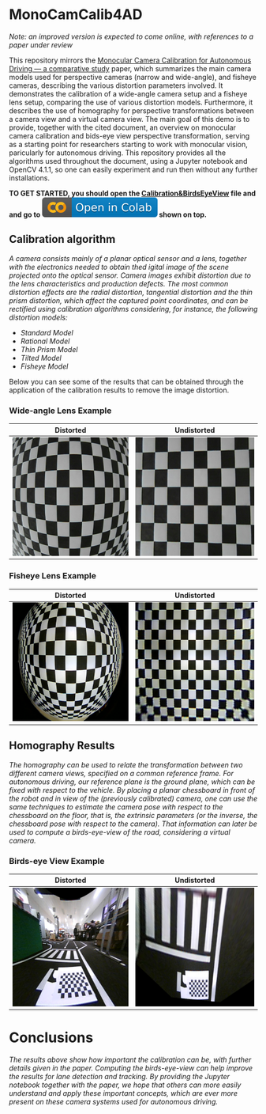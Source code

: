 # MonoCamCalib4AD
*Note: an improved version is expected to come online, with references to a paper under review*

This repository mirrors the [Monocular Camera Calibration for Autonomous Driving — a comparative study](https://ieeexplore.ieee.org/document/9096104) paper, which summarizes the main camera models used for perspective cameras (narrow and wide-angle), and fisheye cameras, describing the various distortion parameters involved. It demonstrates the  calibration of a wide-angle camera setup and a fisheye lens setup, comparing the use of various distortion models. Furthermore, it describes the use of homography for perspective transformations between a camera view and a virtual camera view. The main goal of this demo is to provide, together with the cited document, an overview on monocular camera calibration and bids-eye view perspective transformation, serving as a starting point for researchers starting to work with monocular vision, paricularly for autonomous driving.
This repository provides all the algorithms used throughout the document, using a Jupyter notebook and OpenCV 4.1.1, so one can easily experiment and run then without any further installations.

**TO GET STARTED, you should open the [Calibration&BirdsEyeView](https://github.com/ipleiria-robotics/MonoCamCalib4AD/blob/master/Calibration&BirdsEyeView.ipynb) file and and go to ![Colab Icon](colab-badge.svg) shown on top.**
     
## Calibration algorithm
*A camera consists mainly of a planar optical sensor and a lens, together with the electronics needed to obtain thed igital image of the scene projected onto the optical sensor. Camera images exhibit distortion due to the lens characteristics and production defects. The most common distortion effects are the radial distortion, tangential distortion and the thin prism distortion, which affect the captured point coordinates, and can be rectified using calibration algorithms considering, for instance, the following distortion models:*
 * *Standard Model*
 * *Rational Model*
 * *Thin Prism Model*
 * *Tilted Model*
 * *Fisheye Model*
 
Below you can see some of the results that can be obtained through the application of the calibration results to remove the image distortion. 

### Wide-angle Lens Example
Distorted             |  Undistorted
:-------------------------:|:-------------------------:
<img width="320" height="240" src="https://github.com/PedroMartins95/Calibration-BirdsEyeView4FisheyeLens/blob/master/1.7mm_original.png">|<img width="320" height="240" src="https://github.com/PedroMartins95/Calibration-BirdsEyeView4FisheyeLens/blob/master/1.7mm_undistorted.png">

### Fisheye Lens Example
Distorted             |  Undistorted
:-------------------------:|:-------------------------:
<img width="320" height="240" src="https://github.com/PedroMartins95/Calibration-BirdsEyeView4FisheyeLens/blob/master/distorted_img.png">|<img width="320" height="240" src="https://github.com/PedroMartins95/Calibration-BirdsEyeView4FisheyeLens/blob/master/undistorted_img.png">

## Homography Results
*The homography can be used to relate the transformation between two different camera views, specified on a common reference frame. For autonomous driving, our reference plane is the ground plane, which can be fixed with respect to the vehicle. By placing a planar chessboard in front of the robot and in view of the (previously calibrated) camera, one can use the same techniques to estimate the camera pose with respect to the chessboard on the floor, that is, the extrinsic parameters (or the inverse, the chessboard pose with respect to the camera). That information can later be used to compute a birds-eye-view of the road, considering a virtual camera.*

### Birds-eye View Example
Distorted             |  Undistorted
:-------------------------:|:-------------------------:
<img width="320" height="240" src="https://github.com/PedroMartins95/Calibration-BirdsEyeView4FisheyeLens/blob/master/undistorted.png">|<img width="320" height="240" src="https://github.com/PedroMartins95/Calibration-BirdsEyeView4FisheyeLens/blob/master/chessboard.png">

# Conclusions
*The results above show how important the calibration can be, with further details given in the paper. Computing the birds-eye-view can help improve the results for lane detection and tracking. By providing the Jupyter notebook together with the paper, we hope that others can more easily understand and apply these important concepts, which are ever more present on these camera systems used for autonomous driving.*
